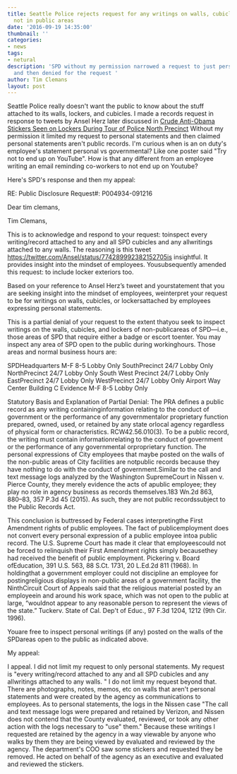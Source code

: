 ```yaml
---
title: Seattle Police rejects request for any writings on walls, cubicles, and lockers
  not in public areas
date: '2016-09-19 14:35:00'
thumbnail: ''
categories:
- news
tags:
- netural
description: 'SPD without my permission narrowed a request to just personal statements
  and then denied for the request '
author: Tim Clemans
layout: post
---
```

Seattle Police really doesn't want the public to know about the stuff attached to its walls, lockers, and cubicles. I made a records request in response to tweets by Ansel Herz later discussed in [Crude Anti-Obama Stickers Seen on Lockers During Tour of Police North Precinct](http://www.thestranger.com/slog/2016/09/09/24551162/crude-anti-obama-stickers-seen-on-lockers-during-tour-of-police-north-precinct) Without my permission it limited my request to personal statements and then claimed personal statements aren't public records. I'm curious when is an on duty's employee's statement personal vs governmental? Like one poster said "Try not to end up on YouTube". How is that any different from an employee writing an email reminding co-workers to not end up on Youtube?

Here's SPD's response and then my appeal:

RE:  Public Disclosure Request#: P004934-091216 

Dear tim clemans,

Tim Clemans,

This is to acknowledge and respond to your request: toinspect every writing/record attached to any and all SPD cubicles and any allwritings attached to any walls. The reasoning is this tweet https://twitter.com/Ansel/status/774289992382152705is insightful. It provides insight into the mindset of employees. Yousubsequently amended this request: to include locker exteriors too.
 
Based on your reference to Ansel Herz’s tweet and yourstatement that you are seeking insight into the mindset of employees, weinterpret your request to be for writings on walls, cubicles, or lockersattached by employees expressing personal statements.
 
This is a partial denial of your request to the extent thatyou seek to inspect writings on the walls, cubicles, and lockers of non-publicareas of SPD—i.e., those areas of SPD that require either a badge or escort toenter.  You may inspect any area of SPD open to the public during workinghours. Those areas and normal business hours are:
 
SPDHeadquarters           M-F   8-5  Lobby Only
SouthPrecinct                 24/7  Lobby Only
NorthPrecinct                 24/7  Lobby Only
South West Precinct      24/7 Lobby Only
EastPrecinct                     24/7  Lobby Only
WestPrecinct                  24/7  Lobby Only
Airport Way Center
Building C Evidence       M-F   8-5   Lobby Only
 
Statutory Basis and Explanation of Partial Denial:
The PRA defines a public record as any writing containinginformation relating to the conduct of government or the performance of any governmentalor proprietary function prepared, owned, used, or retained by any state orlocal agency regardless of physical form or characteristics. RCW42.56.010(3). To be a public record, the writing must contain informationrelating to the conduct of government or the performance of any governmental orproprietary function. The personal expressions of City employees that maybe posted on the walls of the non-public areas of City facilities are notpublic records because they have nothing to do with the conduct of government.Similar to the call and text message logs analyzed by the Washington SupremeCourt in Nissen v. Pierce County, they merely evidence the acts of apublic employee; they play no role in agency business as records themselves.183 Wn.2d 863, 880–83, 357 P.3d 45 (2015). As such, they are not public recordssubject to the Public Records Act.
 
This conclusion is buttressed by Federal cases interpretingthe First Amendment rights of public employees.  The fact of publicemployment does not convert every personal expression of a public employee intoa public record.  The U.S. Supreme Court has made it clear that employeescould not be forced to relinquish their First Amendment rights simply becausethey had received the benefit of public employment. Pickering v. Board ofEducation, 391 U.S. 563, 88 S.Ct. 1731, 20 L.Ed.2d 811 (1968). In holdingthat a government employer could not discipline an employee for postingreligious displays in non-public areas of a government facility, the NinthCircuit Court of Appeals said that the religious material posted by an employeein and around his work space, which was not open to the public at large, “wouldnot appear to any reasonable person to represent the views of the state.” Tuckerv. State of Cal. Dep't of Educ., 97 F.3d 1204, 1212 (9th Cir. 1996).
 
Youare free to inspect personal writings (if any) posted on the walls of the SPDareas open to the public as indicated above.

My appeal:

I appeal. I did not limit my request to only personal statements. My request is "every writing/record attached to any and all SPD cubicles and any allwritings attached to any walls. " I do not limit my request beyond that. There are photographs, notes, memos, etc on walls that aren't personal statements and were created by the agency as communications to employees. As to personal statements, the logs in the Nissen case "The call and text message logs were prepared and retained by Verizon, and Nissen does not contend that the County evaluated, reviewed, or took any other action with the logs necessary to "use" them." Because these writings I requested are retained by the agency in a way viewable by anyone who walks by them they are being viewed by evaluated and reviewed by the agency. The department's COO saw some stickers and requested they be removed. He acted on behalf of the agency as an executive and evaluated and reviewed the stickers.